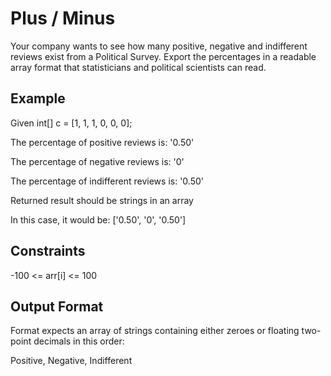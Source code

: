 # Plus / Minus

Your company wants to see how many positive, negative and indifferent reviews exist from a Political Survey. Export the percentages in a readable array format that statisticians and political scientists can read.

## Example
Given int[] c = [1, 1, 1, 0, 0, 0];

The percentage of positive reviews is: '0.50'

The percentage of negative reviews is: '0'

The percentage of indifferent reviews is: '0.50'

Returned result should be strings in an array

In this case, it would be: ['0.50', '0', '0.50']

## Constraints
-100 <= arr[i] <= 100

## Output Format
Format expects an array of strings containing either zeroes or floating two-point decimals in this order:

Positive, Negative, Indifferent
